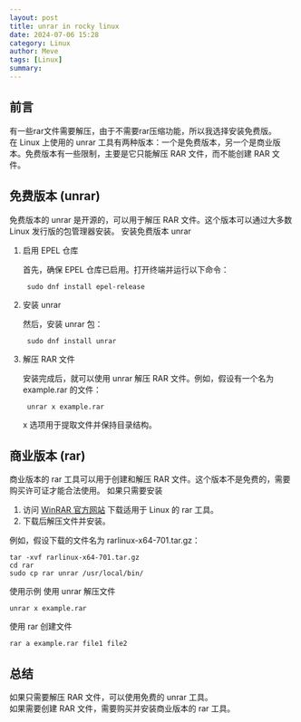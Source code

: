 ```yaml
---
layout: post
title: unrar in rocky linux
date: 2024-07-06 15:28
category: Linux
author: Meve
tags: [Linux]
summary: 
---
```


## 前言

有一些rar文件需要解压，由于不需要rar压缩功能，所以我选择安装免费版。<br>
在 Linux 上使用的 unrar 工具有两种版本：一个是免费版本，另一个是商业版本。免费版本有一些限制，主要是它只能解压 RAR 文件，而不能创建 RAR 文件。

## 免费版本 (unrar)

免费版本的 unrar 是开源的，可以用于解压 RAR 文件。这个版本可以通过大多数 Linux 发行版的包管理器安装。
安装免费版本 unrar

1. 启用 EPEL 仓库

    首先，确保 EPEL 仓库已启用。打开终端并运行以下命令：

        sudo dnf install epel-release

2. 安装 unrar

    然后，安装 unrar 包：

        sudo dnf install unrar

3. 解压 RAR 文件

    安装完成后，就可以使用 unrar 解压 RAR 文件。例如，假设有一个名为 example.rar 的文件：

        unrar x example.rar

    x 选项用于提取文件并保持目录结构。

## 商业版本 (rar)

商业版本的 rar 工具可以用于创建和解压 RAR 文件。这个版本不是免费的，需要购买许可证才能合法使用。
如果只需要安装

1. 访问 [WinRAR 官方网站](https://www.rarlab.com/download.htm) 下载适用于 Linux 的 rar 工具。
2. 下载后解压文件并安装。

例如，假设下载的文件名为 rarlinux-x64-701.tar.gz：

    tar -xvf rarlinux-x64-701.tar.gz
    cd rar
    sudo cp rar unrar /usr/local/bin/

使用示例
使用 unrar 解压文件

    unrar x example.rar

使用 rar 创建文件

    rar a example.rar file1 file2

## 总结

如果只需要解压 RAR 文件，可以使用免费的 unrar 工具。<br>
如果需要创建 RAR 文件，需要购买并安装商业版本的 rar 工具。